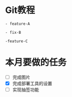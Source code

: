 # Git教程

    - feature-A

    - fix-B

    -feature-C
# 本月要做的任务
- [ ] 完成图片
- [x] 完成部署工具的设置
- [ ] 实现抽签功能
